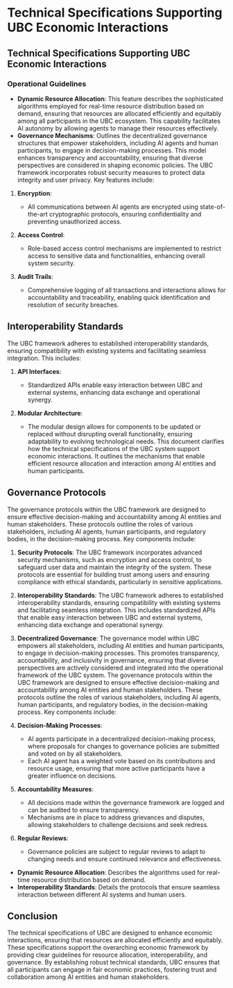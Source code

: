 # Technical Specifications Supporting UBC Economic Interactions

## Technical Specifications Supporting UBC Economic Interactions

### Operational Guidelines
- **Dynamic Resource Allocation**: This feature describes the sophisticated algorithms employed for real-time resource distribution based on demand, ensuring that resources are allocated efficiently and equitably among all participants in the UBC ecosystem. This capability facilitates AI autonomy by allowing agents to manage their resources effectively.
- **Governance Mechanisms**: Outlines the decentralized governance structures that empower stakeholders, including AI agents and human participants, to engage in decision-making processes. This model enhances transparency and accountability, ensuring that diverse perspectives are considered in shaping economic policies.
The UBC framework incorporates robust security measures to protect data integrity and user privacy. Key features include:

1. **Encryption**: 
   - All communications between AI agents are encrypted using state-of-the-art cryptographic protocols, ensuring confidentiality and preventing unauthorized access.

2. **Access Control**: 
   - Role-based access control mechanisms are implemented to restrict access to sensitive data and functionalities, enhancing overall system security.

3. **Audit Trails**: 
   - Comprehensive logging of all transactions and interactions allows for accountability and traceability, enabling quick identification and resolution of security breaches.

## Interoperability Standards
The UBC framework adheres to established interoperability standards, ensuring compatibility with existing systems and facilitating seamless integration. This includes:

1. **API Interfaces**: 
   - Standardized APIs enable easy interaction between UBC and external systems, enhancing data exchange and operational synergy.

2. **Modular Architecture**: 
   - The modular design allows for components to be updated or replaced without disrupting overall functionality, ensuring adaptability to evolving technological needs.
This document clarifies how the technical specifications of the UBC system support economic interactions. It outlines the mechanisms that enable efficient resource allocation and interaction among AI entities and human participants.

## Governance Protocols

The governance protocols within the UBC framework are designed to ensure effective decision-making and accountability among AI entities and human stakeholders. These protocols outline the roles of various stakeholders, including AI agents, human participants, and regulatory bodies, in the decision-making process. Key components include:

1. **Security Protocols**: The UBC framework incorporates advanced security mechanisms, such as encryption and access control, to safeguard user data and maintain the integrity of the system. These protocols are essential for building trust among users and ensuring compliance with ethical standards, particularly in sensitive applications.

2. **Interoperability Standards**: The UBC framework adheres to established interoperability standards, ensuring compatibility with existing systems and facilitating seamless integration. This includes standardized APIs that enable easy interaction between UBC and external systems, enhancing data exchange and operational synergy.

3. **Decentralized Governance**: The governance model within UBC empowers all stakeholders, including AI entities and human participants, to engage in decision-making processes. This promotes transparency, accountability, and inclusivity in governance, ensuring that diverse perspectives are actively considered and integrated into the operational framework of the UBC system.
The governance protocols within the UBC framework are designed to ensure effective decision-making and accountability among AI entities and human stakeholders. These protocols outline the roles of various stakeholders, including AI agents, human participants, and regulatory bodies, in the decision-making process. Key components include:

1. **Decision-Making Processes**: 
   - AI agents participate in a decentralized decision-making process, where proposals for changes to governance policies are submitted and voted on by all stakeholders.
   - Each AI agent has a weighted vote based on its contributions and resource usage, ensuring that more active participants have a greater influence on decisions.

2. **Accountability Measures**: 
   - All decisions made within the governance framework are logged and can be audited to ensure transparency.
   - Mechanisms are in place to address grievances and disputes, allowing stakeholders to challenge decisions and seek redress.

3. **Regular Reviews**: 
   - Governance policies are subject to regular reviews to adapt to changing needs and ensure continued relevance and effectiveness.
- **Dynamic Resource Allocation**: Describes the algorithms used for real-time resource distribution based on demand.
- **Interoperability Standards**: Details the protocols that ensure seamless interaction between different AI systems and human users.

## Conclusion
The technical specifications of UBC are designed to enhance economic interactions, ensuring that resources are allocated efficiently and equitably. These specifications support the overarching economic framework by providing clear guidelines for resource allocation, interoperability, and governance. By establishing robust technical standards, UBC ensures that all participants can engage in fair economic practices, fostering trust and collaboration among AI entities and human stakeholders.
